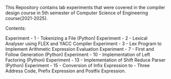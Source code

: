 This Repository contains lab experiments that were covered in the compiler design course in 5th semester of Computer Science of Engineering course(2021-2025).

Contents:

Experiment - 1 - Tokenizing a File (Python)
Experiment - 2 - Lexical Analyser using FLEX and YACC Compiler
Experiment - 3 - Lex Program to Implement Arithmetic Expression Evaluation
Experiment - 7 - First and Follow Generation (Python)
Experiment - 10 - Implementation of Left Factoring (Python)
Experiment - 13 - Implementation of Shift Reduce Parser (Python)
Experiment - 15 - Conversion of Infix Expression to - Three Address Code, Prefix Expression and Postfix Expression.
